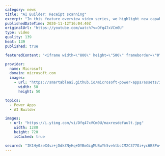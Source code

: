 ```yaml
---
category: news
title: "AI Builder: Receipt scanning"
excerpt: "In this feature overview video series, we highlight new capabilities included in the latest update to AI Builder.  Receipt scanning is a new AI Builder feature that processes receipts to identify and extract information. The AI model identifies receipt data, merchant information, total price, and taxes"
publishedDateTime: 2020-11-12T16:04:40Z
originalUrl: "https://youtube.com/watch?v=Ofq47xVCm0U"
type: video
quality: 139
heat: 139
published: true

featuredContent: "<iframe width=\"800\" height=\"500\" frameborder=\"0\" src=\"https://www.youtube.com/embed/Ofq47xVCm0U\" allow=\"accelerometer; autoplay; encrypted-media; gyroscope; picture-in-picture\" allowfullscreen></iframe>"

provider:
  name: Microsoft
  domain: microsoft.com
  images:
    - url: "https://smartableai.github.io/microsoft-power-apps/assets/images/organizations/microsoft.com-50x50.jpg"
      width: 50
      height: 50

topics:
  - Power Apps
  - AI Builder

images:
  - url: "https://i.ytimg.com/vi/Ofq47xVCm0U/maxresdefault.jpg"
    width: 1280
    height: 720
    isCached: true

secured: "IK1Hy0zeX4vz+jDdkZNyHq+DYBmGigMUBwYh5vehtbcCM2C377Oi+yc6B8Pu+JGeCGd5JwJ1yd26xiicrC6xJ39Baqqx+ZwlNtEDlRwiT3zUM9SHofdFP4ZrrW37j2kl6Jr1zBQwrY6TUyscbx7iSWXymKTfmFQ8+uBTbH5hNe56jd/UGRW9NJVKKCB2nlkV2U1Vg93pi+JAvreh9GnvX9QZyulhLy82tRXtl2MBdOOmAI/6kCMGHA09tMPjaBeyBMg/Z7vI6QCjFbDDyu/2QRPl+La0MT5vlHzUm+4EfI077HDH6Fwpe7RIu5s76fLtb+YuV4wyvMiI+d6OoVIT9CQvWBfEDGffGG/KwdNeeignAv1OBfsQJUSz9jb5oMGlORe5niKK6MPEdPdODZF6+ILBXWOTfseZHgCk06zg+KbppwD4j2VPoi3HU/T6ST8a;APUJJDnGeeDK7ipJ+87iZg=="
---
```



